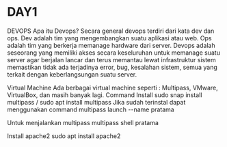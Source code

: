 # DAY1
DEVOPS
Apa itu Devops?
Secara general devops terdiri dari kata dev dan ops. Dev adalah tim yang mengembangkan suatu aplikasi atau web. Ops adalah tim yang berkerja memanage hardware dari server. Devops adalah seseorang yang memiliki akses secara keseluruhan untuk memanage suatu server agar berjalan lancar dan terus memantau lewat infrastruktur sistem memastikan tidak ada terjadinya error, bug, kesalahan sistem, semua yang terkait dengan keberlangsungan suatu server.

Virtual Machine
Ada berbagai virtual machine seperti : Multipass, VMware, VirtualBox, dan masih banyak lagi.
Command Install
sudo snap install multipass / sudo apt install multipass
Jika sudah terinstal dapat menggunakan command
multipass launch --name pratama

Untuk menjalankan multipass
multipass shell pratama

Install apache2
sudo apt install apache2
